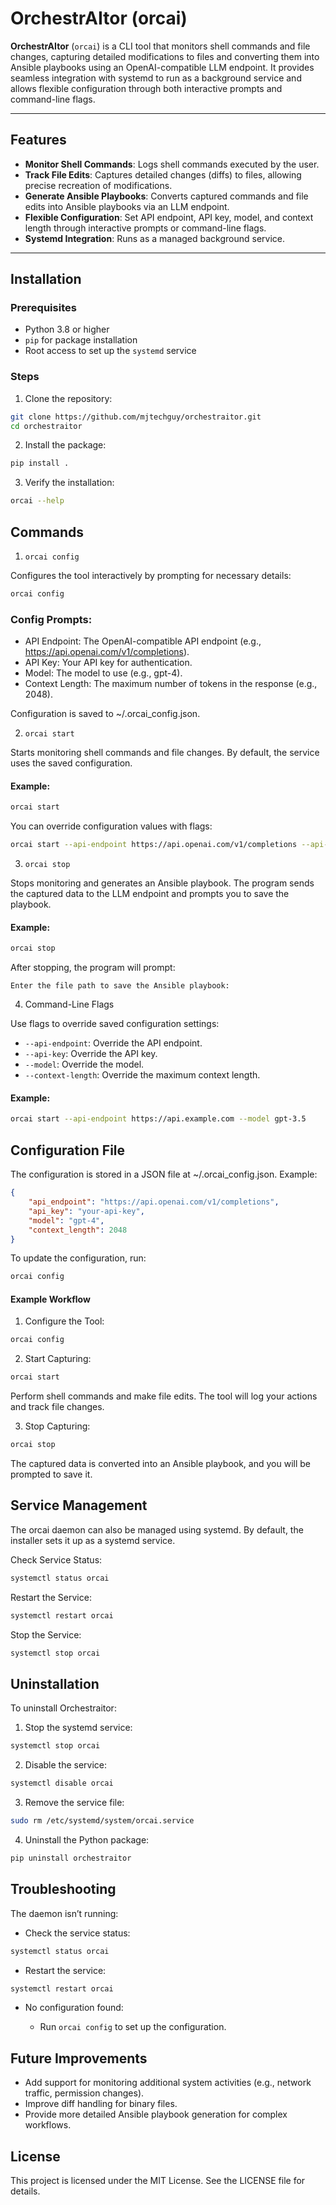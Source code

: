 # OrchestrAItor (orcai)

**OrchestrAItor** (`orcai`) is a CLI tool that monitors shell commands and file changes, capturing detailed modifications to files and converting them into Ansible playbooks using an OpenAI-compatible LLM endpoint. It provides seamless integration with systemd to run as a background service and allows flexible configuration through both interactive prompts and command-line flags.

---

## Features

- **Monitor Shell Commands**: Logs shell commands executed by the user.
- **Track File Edits**: Captures detailed changes (diffs) to files, allowing precise recreation of modifications.
- **Generate Ansible Playbooks**: Converts captured commands and file edits into Ansible playbooks via an LLM endpoint.
- **Flexible Configuration**: Set API endpoint, API key, model, and context length through interactive prompts or command-line flags.
- **Systemd Integration**: Runs as a managed background service.

---

## Installation

### Prerequisites

- Python 3.8 or higher
- `pip` for package installation
- Root access to set up the `systemd` service

### Steps

1. Clone the repository:

```bash
git clone https://github.com/mjtechguy/orchestraitor.git
cd orchestraitor
```

2.	Install the package:

```bash
pip install .
```

3.	Verify the installation:

```bash
orcai --help
```

## Commands

1. `orcai config`

Configures the tool interactively by prompting for necessary details:

```bash
orcai config
```

### Config Prompts:

- API Endpoint: The OpenAI-compatible API endpoint (e.g., https://api.openai.com/v1/completions).
- API Key: Your API key for authentication.
- Model: The model to use (e.g., gpt-4).
- Context Length: The maximum number of tokens in the response (e.g., 2048).

Configuration is saved to ~/.orcai_config.json.

2. `orcai start`

Starts monitoring shell commands and file changes. By default, the service uses the saved configuration.

#### Example:

```bash
orcai start
```

You can override configuration values with flags:

```bash
orcai start --api-endpoint https://api.openai.com/v1/completions --api-key my-key --model gpt-4 --context-length 8096
```

3. `orcai stop`

Stops monitoring and generates an Ansible playbook. The program sends the captured data to the LLM endpoint and prompts you to save the playbook.

#### Example:

```bash
orcai stop
```

After stopping, the program will prompt:

`Enter the file path to save the Ansible playbook:`

4. Command-Line Flags

Use flags to override saved configuration settings:

- 	`--api-endpoint`: Override the API endpoint.
- 	`--api-key`: Override the API key.
- 	`--model`: Override the model.
- 	`--context-length`: Override the maximum context length.

#### Example:

```bash
orcai start --api-endpoint https://api.example.com --model gpt-3.5
```

## Configuration File

The configuration is stored in a JSON file at ~/.orcai_config.json. Example:


```json
{
    "api_endpoint": "https://api.openai.com/v1/completions",
    "api_key": "your-api-key",
    "model": "gpt-4",
    "context_length": 2048
}
```

To update the configuration, run:

```bash
orcai config
```

#### Example Workflow

1.	Configure the Tool:

```bash
orcai config
```

2.	Start Capturing:

```bash
orcai start
```

Perform shell commands and make file edits. The tool will log your actions and track file changes.

3.	Stop Capturing:

```bash
orcai stop
```

The captured data is converted into an Ansible playbook, and you will be prompted to save it.

## Service Management

The orcai daemon can also be managed using systemd. By default, the installer sets it up as a systemd service.

Check Service Status:

```bash
systemctl status orcai
```

Restart the Service:

```bash
systemctl restart orcai
```

Stop the Service:

```bash
systemctl stop orcai
```

## Uninstallation

To uninstall Orchestraitor:

1.	Stop the systemd service:

```bash
systemctl stop orcai
```


2.	Disable the service:

```bash
systemctl disable orcai
```

3.	Remove the service file:

```bash
sudo rm /etc/systemd/system/orcai.service
```

4.	Uninstall the Python package:

```bash
pip uninstall orchestraitor
```

## Troubleshooting

The daemon isn’t running:

- Check the service status:

```bash
systemctl status orcai
```

- Restart the service:

```bash
systemctl restart orcai
```

- No configuration found:

  - Run `orcai config` to set up the configuration.

## Future Improvements

- Add support for monitoring additional system activities (e.g., network traffic, permission changes).
- Improve diff handling for binary files.
- Provide more detailed Ansible playbook generation for complex workflows.

## License

This project is licensed under the MIT License. See the LICENSE file for details.